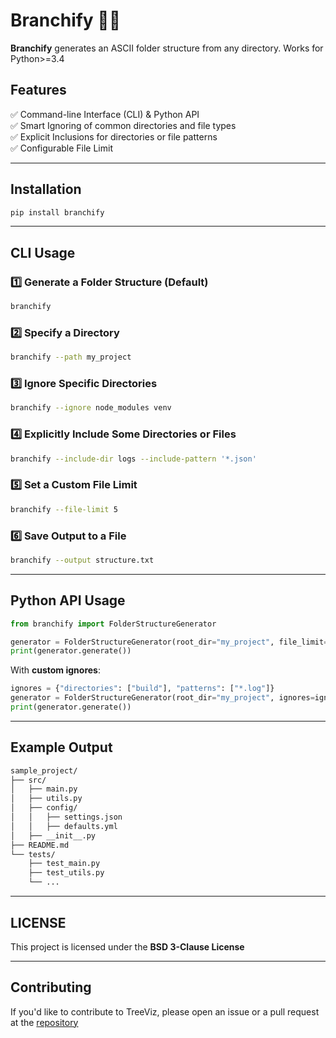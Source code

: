 
# Branchify 🌳📂  

**Branchify** generates an ASCII folder structure from any directory. Works for Python>=3.4

## Features  
✅ Command-line Interface (CLI) & Python API  
✅ Smart Ignoring of common directories and file types  
✅ Explicit Inclusions for directories or file patterns  
✅ Configurable File Limit  

---

## Installation  
```sh
pip install branchify
```

---

## CLI Usage  

### 1️⃣ Generate a Folder Structure (Default)
```sh
branchify
```

### 2️⃣ Specify a Directory
```sh
branchify --path my_project
```

### 3️⃣ Ignore Specific Directories
```sh
branchify --ignore node_modules venv
```

### 4️⃣ Explicitly Include Some Directories or Files
```sh
branchify --include-dir logs --include-pattern '*.json'
```

### 5️⃣ Set a Custom File Limit
```sh
branchify --file-limit 5
```

### 6️⃣ Save Output to a File
```sh
branchify --output structure.txt
```

---

## Python API Usage
```python
from branchify import FolderStructureGenerator

generator = FolderStructureGenerator(root_dir="my_project", file_limit=5)
print(generator.generate())
```

With **custom ignores**:
```python
ignores = {"directories": ["build"], "patterns": ["*.log"]}
generator = FolderStructureGenerator(root_dir="my_project", ignores=ignores, file_limit=3)
print(generator.generate())
```

---

## Example Output
```txt
sample_project/
├── src/
│   ├── main.py
│   ├── utils.py
│   ├── config/
│   │   ├── settings.json
│   │   ├── defaults.yml
│   ├── __init__.py
├── README.md
└── tests/
    ├── test_main.py
    ├── test_utils.py
    └── ...
```

---

## LICENSE

This project is licensed under the **BSD 3-Clause License**

---

## Contributing
If you'd like to contribute to TreeViz, please open an issue or a pull request at the [repository](https://github.com/VanshajR/TreeViz)
